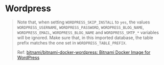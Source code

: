 # Wordpress

> Note that, when setting `WORDPRESS_SKIP_INSTALL` to `yes`, the values `WORDPRESS_USERNAME`, `WORDPRESS_PASSWORD`, `WORDPRESS_BLOG_NAME`, `WORDPRESS_EMAIL`, `WORDPRESS_BLOG_NAME` and `WORDPRESS_SMTP_*` variables will be ignored. Make sure that, in this imported database, the table prefix matches the one set in `WORDPRESS_TABLE_PREFIX`.
>
> Ref: [bitnami/bitnami-docker-wordpress: Bitnami Docker Image for WordPress](https://github.com/bitnami/bitnami-docker-wordpress)
